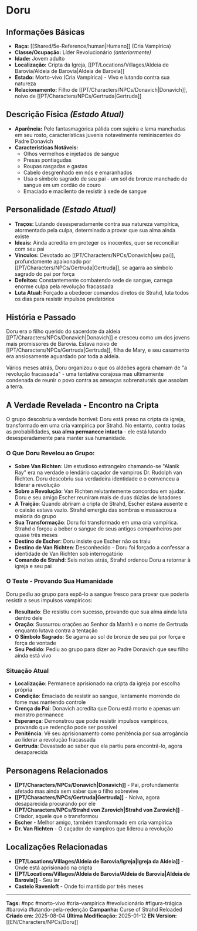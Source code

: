 # Doru

## Informações Básicas
- **Raça:** [[Shared/5e-Reference/human|Humano]] (Cria Vampírica)
- **Classe/Ocupação:** Líder Revolucionário *(anteriormente)*
- **Idade:** Jovem adulto
- **Localização:** Cripta da Igreja, [[PT/Locations/Villages/Aldeia de Barovia/Aldeia de Barovia|Aldeia de Barovia]]
- **Estado:** Morto-vivo (Cria Vampírica) - Vivo e lutando contra sua natureza
- **Relacionamento:** Filho de [[PT/Characters/NPCs/Donavich|Donavich]], noivo de [[PT/Characters/NPCs/Gertruda|Gertruda]]

## Descrição Física *(Estado Atual)*
- **Aparência:** Pele fantasmagórica pálida com sujeira e lama manchadas em seu rosto, características juvenis notavelmente reminiscentes do Padre Donavich
- **Características Notáveis:**
  - Olhos vermelhos e injetados de sangue
  - Presas pontiagudas
  - Roupas rasgadas e gastas
  - Cabelo desgrenhado em nós e emaranhados
  - Usa o símbolo sagrado de seu pai - um sol de bronze manchado de sangue em um cordão de couro
  - Emaciado e macilento de resistir à sede de sangue

## Personalidade *(Estado Atual)*
- **Traços:** Lutando desesperadamente contra sua natureza vampírica, atormentado pela culpa, determinado a provar que sua alma ainda existe
- **Ideais:** Ainda acredita em proteger os inocentes, quer se reconciliar com seu pai
- **Vínculos:** Devotado ao [[PT/Characters/NPCs/Donavich|seu pai]], profundamente apaixonado por [[PT/Characters/NPCs/Gertruda|Gertruda]], se agarra ao símbolo sagrado do pai por força
- **Defeitos:** Constantemente combatendo sede de sangue, carrega enorme culpa pela revolução fracassada
- **Luta Atual:** Forçado a obedecer comandos diretos de Strahd, luta todos os dias para resistir impulsos predatórios

## História e Passado
Doru era o filho querido do sacerdote da aldeia [[PT/Characters/NPCs/Donavich|Donavich]] e cresceu como um dos jovens mais promissores de Barovia. Estava noivo de [[PT/Characters/NPCs/Gertruda|Gertruda]], filha de Mary, e seu casamento era ansiosamente aguardado por toda a aldeia.

Vários meses atrás, Doru organizou o que os aldeões agora chamam de "a revolução fracassada" - uma tentativa corajosa mas ultimamente condenada de reunir o povo contra as ameaças sobrenaturais que assolam a terra.

## A Verdade Revelada - Encontro na Cripta
O grupo descobriu a verdade horrível: Doru está preso na cripta da igreja, transformado em uma cria vampírica por Strahd. No entanto, contra todas as probabilidades, **sua alma permanece intacta** - ele está lutando desesperadamente para manter sua humanidade.

### O Que Doru Revelou ao Grupo:
- **Sobre Van Richten**: Um estudioso estrangeiro chamando-se "Alanik Ray" era na verdade o lendário caçador de vampiros Dr. Rudolph van Richten. Doru descobriu sua verdadeira identidade e o convenceu a liderar a revolução
- **Sobre a Revolução**: Van Richten relutantemente concordou em ajudar. Doru e seu amigo Escher reuniram mais de duas dúzias de lutadores
- **A Traição**: Quando abriram a cripta de Strahd, Escher estava ausente e o caixão estava vazio. Strahd emergiu das sombras e massacrou a maioria do grupo
- **Sua Transformação**: Doru foi transformado em uma cria vampírica. Strahd o forçou a beber o sangue de seus antigos companheiros por quase três meses
- **Destino de Escher**: Doru insiste que Escher não os traiu
- **Destino de Van Richten**: Desconhecido - Doru foi forçado a confessar a identidade de Van Richten sob interrogatório
- **Comando de Strahd**: Seis noites atrás, Strahd ordenou Doru a retornar à igreja e seu pai

### O Teste - Provando Sua Humanidade
Doru pediu ao grupo para expô-lo a sangue fresco para provar que poderia resistir a seus impulsos vampíricos:
- **Resultado**: Ele resistiu com sucesso, provando que sua alma ainda luta dentro dele
- **Oração**: Sussurrou orações ao Senhor da Manhã e o nome de Gertruda enquanto lutava contra a tentação
- **O Símbolo Sagrado**: Se agarra ao sol de bronze de seu pai por força e força de vontade
- **Seu Pedido**: Pediu ao grupo para dizer ao Padre Donavich que seu filho ainda está vivo

### Situação Atual
- **Localização**: Permanece aprisionado na cripta da igreja por escolha própria
- **Condição**: Emaciado de resistir ao sangue, lentamente morrendo de fome mas mantendo controle
- **Crença do Pai**: Donavich acredita que Doru está morto e apenas um monstro permanece
- **Esperança**: Demonstrou que pode resistir impulsos vampíricos, provando que redenção pode ser possível
- **Penitência**: Vê seu aprisionamento como penitência por sua arrogância ao liderar a revolução fracassada
- **Gertruda**: Devastado ao saber que ela partiu para encontrá-lo, agora desaparecida

## Personagens Relacionados
- **[[PT/Characters/NPCs/Donavich|Donavich]]** - Pai, profundamente afetado mas ainda sem saber que o filho sobrevive
- **[[PT/Characters/NPCs/Gertruda|Gertruda]]** - Noiva, agora desaparecida procurando por ele
- **[[PT/Characters/NPCs/Strahd von Zarovich|Strahd von Zarovich]]** - Criador, aquele que o transformou
- **Escher** - Melhor amigo, também transformado em cria vampírica
- **Dr. Van Richten** - O caçador de vampiros que liderou a revolução

## Localizações Relacionadas
- **[[PT/Locations/Villages/Aldeia de Barovia/Igreja|Igreja da Aldeia]]** - Onde está aprisionado na cripta
- **[[PT/Locations/Villages/Aldeia de Barovia/Aldeia de Barovia|Aldeia de Barovia]]** - Seu lar
- **Castelo Ravenloft** - Onde foi mantido por três meses

---
**Tags:** #npc #morto-vivo #cria-vampírica #revolucionário #figura-trágica #barovia #lutando-pela-redenção
**Campanha:** Curse of Strahd Reloaded
**Criado em:** 2025-08-04
**Última Modificação:** 2025-01-12
**EN Version:** [[EN/Characters/NPCs/Doru]]
